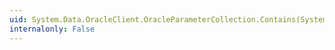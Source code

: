 ```yaml
---
uid: System.Data.OracleClient.OracleParameterCollection.Contains(System.Data.OracleClient.OracleParameter)
internalonly: False
---
```

